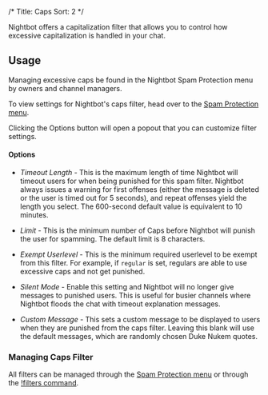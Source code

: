 /*
Title: Caps
Sort: 2
*/

Nightbot offers a capitalization filter that allows you to control how excessive capitalization is handled in your chat.

## Usage

Managing excessive caps be found in the Nightbot Spam Protection menu by owners and channel managers.

To view settings for Nightbot's caps filter, head over to the [Spam Protection menu](https://nightbot.tv/spam_protection).

Clicking the Options button will open a popout that you can customize filter settings.

#### Options

- *Timeout Length* - This is the maximum length of time Nightbot will timeout users for when being punished for this spam filter. Nightbot always issues a warning for first offenses (either the message is deleted or the user is timed out for 5 seconds), and repeat offenses yield the length you select. The 600-second default value is equivalent to 10 minutes.

- *Limit* - This is the minimum number of Caps before Nightbot will punish the user for spamming. The default limit is 8 characters.

- *Exempt Userlevel* - This is the minimum required userlevel to be exempt from this filter. For example, if `regular` is set, regulars are able to use excessive caps and not get punished.

- *Silent Mode* - Enable this setting and Nightbot will no longer give messages to punished users. This is useful for busier channels where Nightbot floods the chat with timeout explanation messages.

- *Custom Message* - This sets a custom message to be displayed to users when they are punished from the caps filter. Leaving this blank will use the default messages, which are randomly chosen Duke Nukem quotes.

### Managing Caps Filter

All filters can be managed through the [Spam Protection menu](https://nightbot.tv/spam_protection) or through the [!filters command](https://docs.nightbot.tv/commands/filters).
